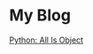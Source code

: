 # My Blog

[Python: All Is Object](https://github.com/realyixuan/realyixuan.github.io/blob/main/Python%3A%20All%20Is%20Object.md)

